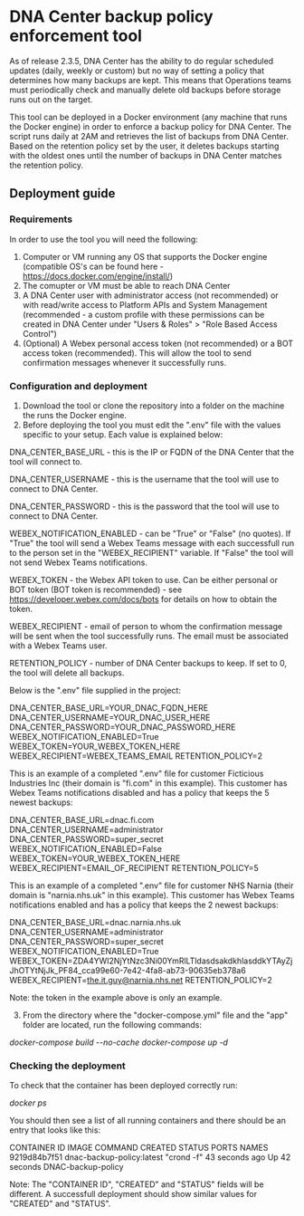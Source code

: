 # DNA Center backup policy enforcement tool

As of release 2.3.5, DNA Center has the ability to do regular scheduled updates (daily, weekly or custom) but no way of setting a policy that determines how many backups are kept. This means that Operations teams must periodically check and manually delete old backups before storage runs out on the target.

This tool can be deployed in a Docker environment (any machine that runs the Docker engine) in order to enforce a backup policy for DNA Center. The script runs daily at 2AM and retrieves the list of backups from DNA Center. Based on the retention policy set by the user, it deletes backups starting with the oldest ones until the number of backups in DNA Center matches the retention policy.

## Deployment guide

### Requirements

In order to use the tool you will need the following:

1) Computer or VM running any OS that supports the Docker engine (compatible OS's can be found here - https://docs.docker.com/engine/install/)
2) The comupter or VM must be able to reach DNA Center 
3) A DNA Center user with administrator access (not recommended) or with read/write access to Platform APIs and System Management (recommended - a custom profile with these permissions can be created in DNA Center under "Users & Roles" > "Role Based Access Control")
4) (Optional) A Webex personal access token (not recommended) or a BOT access token (recommended). This will allow the tool to send confirmation messages whenever it successfully runs.

### Configuration and deployment

1) Download the tool or clone the repository into a folder on the machine the runs the Docker engine.
2) Before deploying the tool you must edit the ".env" file with the values specific to your setup. Each value is explained below:

DNA_CENTER_BASE_URL - this is the IP or FQDN of the DNA Center that the tool will connect to.

DNA_CENTER_USERNAME - this is the username that the tool will use to connect to DNA Center.

DNA_CENTER_PASSWORD - this is the password that the tool will use to connect to DNA Center.

WEBEX_NOTIFICATION_ENABLED - can be "True" or "False" (no quotes). If "True" the tool will send a Webex Teams message with each successfull run to the person set in the "WEBEX_RECIPIENT" variable. If "False" the tool will not send Webex Teams notifications.

WEBEX_TOKEN - the Webex API token to use. Can be either personal or BOT token (BOT token is recommended) - see https://developer.webex.com/docs/bots for details on how to obtain the token.

WEBEX_RECIPIENT - email of person to whom the confirmation message will be sent when the tool successfully runs. The email must be associated with a Webex Teams user.

RETENTION_POLICY - number of DNA Center backups to keep. If set to 0, the tool will delete all backups.

Below is the ".env" file supplied in the project:

DNA_CENTER_BASE_URL=YOUR_DNAC_FQDN_HERE
DNA_CENTER_USERNAME=YOUR_DNAC_USER_HERE
DNA_CENTER_PASSWORD=YOUR_DNAC_PASSWORD_HERE
WEBEX_NOTIFICATION_ENABLED=True
WEBEX_TOKEN=YOUR_WEBEX_TOKEN_HERE
WEBEX_RECIPIENT=WEBEX_TEAMS_EMAIL
RETENTION_POLICY=2

This is an example of a completed ".env" file for customer Ficticious Industries Inc (their domain is "fi.com" in this example). This customer has Webex Teams notifications disabled and has a policy that keeps the 5 newest backups:

DNA_CENTER_BASE_URL=dnac.fi.com
DNA_CENTER_USERNAME=administrator
DNA_CENTER_PASSWORD=super_secret
WEBEX_NOTIFICATION_ENABLED=False
WEBEX_TOKEN=YOUR_WEBEX_TOKEN_HERE
WEBEX_RECIPIENT=EMAIL_OF_RECIPIENT
RETENTION_POLICY=5

This is an example of a completed ".env" file for customer NHS Narnia (their domain is "narnia.nhs.uk" in this example). This customer has Webex Teams notifications enabled and has a policy that keeps the 2 newest backups:

DNA_CENTER_BASE_URL=dnac.narnia.nhs.uk
DNA_CENTER_USERNAME=administrator
DNA_CENTER_PASSWORD=super_secret
WEBEX_NOTIFICATION_ENABLED=True
WEBEX_TOKEN=ZDA4YWI2NjYtNzc3Ni00YmRlLTldasdsakdkhlasddkYTAyZjJhOTYtNjJk_PF84_cca99e60-7e42-4fa8-ab73-90635eb378a6
WEBEX_RECIPIENT=the.it.guy@narnia.nhs.net
RETENTION_POLICY=2

Note: the token in the example above is only an example.

3) From the directory where the "docker-compose.yml" file and the "app" folder are located, run the following commands:

*docker-compose build --no-cache*
*docker-compose up -d*

### Checking the deployment

To check that the container has been deployed correctly run:

*docker ps*

You should then see a list of all running containers and there should be an entry that looks like this:

CONTAINER ID   IMAGE                       COMMAND                  CREATED          STATUS          PORTS                                                                                                NAMES
9219d84b7f51   dnac-backup-policy:latest   "crond -f"               43 seconds ago   Up 42 seconds                                                                                                        DNAC-backup-policy

Note: The "CONTAINER ID", "CREATED" and "STATUS" fields will be different. A successfull deployment should show similar values for "CREATED" and "STATUS".
